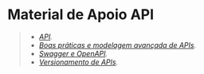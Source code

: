 # Material de Apoio API

> - _[API][api]._
> - _[Boas práticas e modelagem avançada de APIs][boasPraticas]._
> - _[Swagger e OpenAPI][swaggerOpenAPI]._
> - _[Versionamento de APIs][versionamentoDeAPIs]._

[api]:https://drive.google.com/file/d/1UeVnbhS3fSXcojVC56Ak1Q9vs39diMW7/view?usp=sharing
[boasPraticas]:https://drive.google.com/file/d/1dbDVpQCTauFshYWvyWbho5Gk0sWRaQFa/view?usp=sharing
[swaggerOpenAPI]:https://drive.google.com/file/d/1A8UUfb5zTrjjsGisgDdCd1uruTiQgn7i/view?usp=sharing
[versionamentoDeAPIs]:https://drive.google.com/file/d/1lYXG4jJtBNRIdEgcoxSfLJQzvXDuuMxq/view?usp=sharing